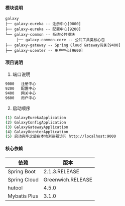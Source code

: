 #### 模块说明
```
galaxy 
├── galaxy-eureka -- 注册中心[9000]
├── galaxy-eureka -- 配置中心[9200]
└── galaxy-common -- 系统公共模块 
     ├── galaxy-common-core -- 公共工具类核心包
├── galaxy-gateway -- Spring Cloud Gateway网关[9400]	 
├── galaxy-ucenter -- 用户中心[9600]
```


#### 项目说明
1. 端口说明
```bash
9000   注册中心
9200   配置中心 
9400   网关中心
9600   用户中心
```
2. 启动顺序
```bash
(1) GalaxyEurekaApplication  
(2) GalaxyConfigApplication  
(3) GalaxyGatewayApplication 
(4) GalaxyUcenterApplication 
(5) 启动完毕之后在本地浏览器访问 http://localhost:9000 
```


#### 核心依赖 
依赖 | 版本
---|---
Spring Boot |  2.1.3.RELEASE
Spring Cloud | Greenwich.RELEASE
hutool | 4.5.0
Mybatis Plus | 3.1.0 